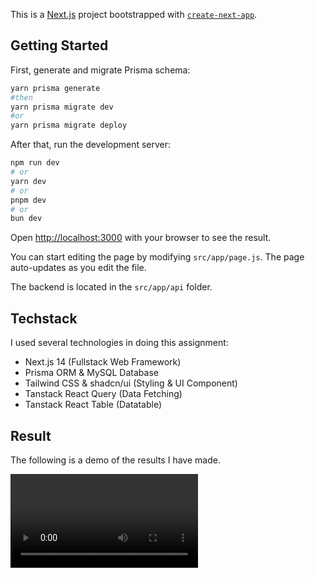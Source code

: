 This is a [Next.js](https://nextjs.org/) project bootstrapped with [`create-next-app`](https://github.com/vercel/next.js/tree/canary/packages/create-next-app).

## Getting Started

First, generate and migrate Prisma schema:
```bash
yarn prisma generate
#then
yarn prisma migrate dev
#or
yarn prisma migrate deploy
```

After that, run the development server:

```bash
npm run dev
# or
yarn dev
# or
pnpm dev
# or
bun dev
```

Open [http://localhost:3000](http://localhost:3000) with your browser to see the result.

You can start editing the page by modifying `src/app/page.js`. The page auto-updates as you edit the file.

The backend is located in the `src/app/api` folder.

## Techstack

I used several technologies in doing this assignment:
- Next.js 14 (Fullstack Web Framework)
- Prisma ORM & MySQL Database
- Tailwind CSS & shadcn/ui (Styling & UI Component)
- Tanstack React Query (Data Fetching)
- Tanstack React Table (Datatable)

## Result

The following is a demo of the results I have made.

![Watch the video](./docs/demo.mp4)



